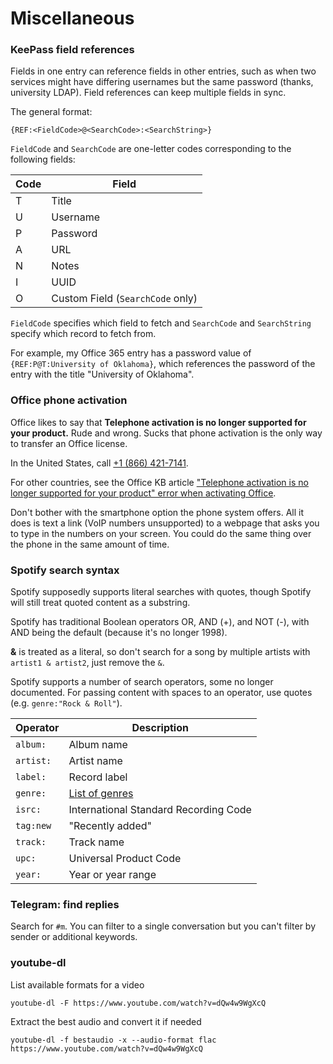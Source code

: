 # Miscellaneous

### KeePass field references
Fields in one entry can reference fields in other entries, such as when two
services might have differing usernames but the same password (thanks,
university LDAP). Field references can keep multiple fields in sync.

The general format:
```
{REF:<FieldCode>@<SearchCode>:<SearchString>}
```

`FieldCode` and `SearchCode` are one-letter codes corresponding to the following
fields:

| Code | Field |
| ---- | ----- |
| T    | Title |
| U    | Username |
| P    | Password |
| A    | URL |
| N    | Notes |
| I    | UUID |
| O    | Custom Field (`SearchCode` only) |

`FieldCode` specifies which field to fetch and `SearchCode` and `SearchString`
specify which record to fetch from.

For example, my Office 365 entry has a password value of `{REF:P@T:University of Oklahoma}`,
which references the password of the entry with the title "University of Oklahoma".

### Office phone activation
Office likes to say that **Telephone activation is no longer supported for your
product.** Rude and wrong. Sucks that phone activation is the only way to
transfer an Office license.

In the United States, call [+1 (866) 421-7141](tel:+1-866-421-7141).

For other countries, see the Office KB article ["Telephone activation is no longer supported for your product" error when activating Office](https://support.office.com/en-us/article/-telephone-activation-is-no-longer-supported-for-your-product-error-when-activating-office-9b016cd2-0811-4cb3-b896-5a6a13177713).

Don't bother with the smartphone option the phone system offers. All it does is
text a link (VoIP numbers unsupported) to a webpage that asks you to type in the
numbers on your screen. You could do the same thing over the phone in the same
amount of time.

### Spotify search syntax
Spotify supposedly supports literal searches with quotes, though Spotify will
still treat quoted content as a substring.

Spotify has traditional Boolean operators OR, AND (+), and NOT (-), with AND
being the default (because it's no longer 1998).

**&** is treated as a literal, so don't search for a song by multiple artists
with `artist1 & artist2`, just remove the `&`.

Spotify supports a number of search operators, some no longer documented. For
passing content with spaces to an operator, use quotes (e.g. `genre:"Rock &
Roll"`).

| Operator  | Description |
| --------- | ----------- |
| `album:`  | Album name |
| `artist:` | Artist name |
| `label:`  | Record label |
| `genre:`  | [List of genres](http://everynoise.com/everynoise1d.cgi?scope=all) |
| `isrc:`   | International Standard Recording Code |
| `tag:new` | "Recently added" |
| `track:`  | Track name |
| `upc:`    | Universal Product Code |
| `year:`   | Year or year range |

### Telegram: find replies
Search for `#m`. You can filter to a single conversation but you can't filter by
sender or additional keywords.

### youtube-dl
List available formats for a video
```
youtube-dl -F https://www.youtube.com/watch?v=dQw4w9WgXcQ
```

Extract the best audio and convert it if needed
```
youtube-dl -f bestaudio -x --audio-format flac https://www.youtube.com/watch?v=dQw4w9WgXcQ
```
